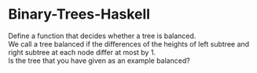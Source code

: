 # Binary-Trees-Haskell
Define a function that decides whether a tree is balanced.<br>
We call a tree balanced if the differences of the heights of left subtree and right subtree at each node differ at most by 1.<br>
Is the tree that you have given as an example balanced?
